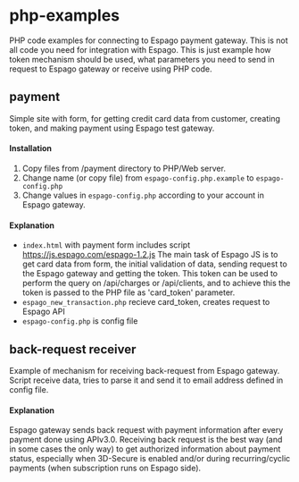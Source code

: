 # php-examples
PHP code examples for connecting to Espago payment gateway.
This is not all code you need for integration with Espago. This is just example how token mechanism should be used, what parameters you need to send in request to Espago gateway or receive using PHP code.

## payment
Simple site with form, for getting credit card data from customer, creating token, and making payment using Espago test gateway.

#### Installation

1. Copy files from /payment directory to PHP/Web server. 
2. Change name (or copy file) from `espago-config.php.example` to `espago-config.php`
3. Change values in `espago-config.php` according to your account in Espago gateway.

#### Explanation

- `index.html` with payment form includes script https://js.espago.com/espago-1.2.js The main task of Espago JS is to get card data from form, the initial validation of data, sending request to the Espago gateway and getting the token. This token can be used to perform the query on /api/charges or /api/clients, and to achieve this the token is passed to the PHP file as 'card_token' parameter.
- `espago_new_transaction.php` recieve card_token, creates request to Espago API
- `espago-config.php` is config file

## back-request receiver
Example of mechanism for receiving back-request from Espago gateway. Script receive data, tries to parse it and send it to email address defined in config file.

#### Explanation
Espago gateway sends back request with payment information after every payment done using APIv3.0. Receiving back request is the best way (and in some cases the only way) to get authorized information about payment status, especially when 3D-Secure is enabled and/or during recurring/cyclic payments (when subscription runs on Espago side).